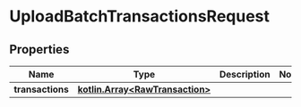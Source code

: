 
# UploadBatchTransactionsRequest

## Properties
Name | Type | Description | Notes
------------ | ------------- | ------------- | -------------
**transactions** | [**kotlin.Array&lt;RawTransaction&gt;**](RawTransaction.md) |  | 



